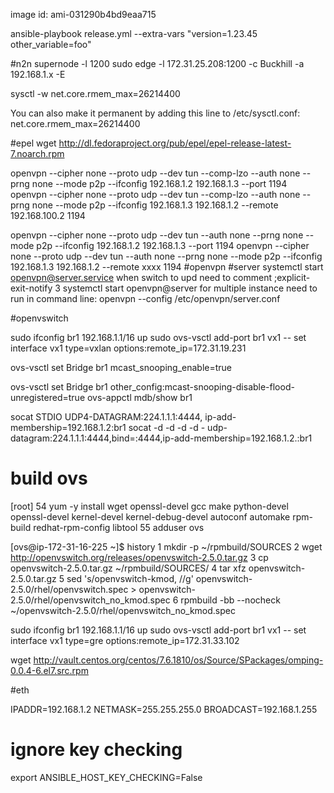 image id: ami-031290b4bd9eaa715

ansible-playbook release.yml --extra-vars "version=1.23.45 other_variable=foo"

#n2n
supernode -l 1200
sudo edge -l 172.31.25.208:1200 -c Buckhill -a 192.168.1.x -E

sysctl -w net.core.rmem_max=26214400

You can also make it permanent by adding this line to /etc/sysctl.conf:
net.core.rmem_max=26214400

#epel
wget http://dl.fedoraproject.org/pub/epel/epel-release-latest-7.noarch.rpm

openvpn --cipher none --proto udp --dev tun --comp-lzo --auth none --prng none --mode p2p --ifconfig 192.168.1.2 192.168.1.3 --port 1194
openvpn --cipher none --proto udp --dev tun --comp-lzo --auth none --prng none --mode p2p --ifconfig 192.168.1.3 192.168.1.2 --remote 192.168.100.2 1194

openvpn --cipher none --proto udp --dev tun --auth none --prng none --mode p2p --ifconfig 192.168.1.2 192.168.1.3 --port 1194
openvpn --cipher none --proto udp --dev tun --auth none --prng none --mode p2p --ifconfig 192.168.1.3 192.168.1.2 --remote xxxx 1194
#openvpn
#server systemctl start openvpn@server.service
when switch to upd need to comment ;explicit-exit-notify 3
systemctl start openvpn@server
for multiple instance need to run in command line:
openvpn --config /etc/openvpn/server.conf

#openvswitch

sudo ifconfig br1 192.168.1.1/16 up
sudo ovs-vsctl add-port br1 vx1 -- set interface vx1 type=vxlan options:remote_ip=172.31.19.231

ovs-vsctl set Bridge br1 mcast_snooping_enable=true

ovs-vsctl set Bridge br1 other_config:mcast-snooping-disable-flood-unregistered=true
ovs-appctl mdb/show br1

socat STDIO UDP4-DATAGRAM:224.1.1.1:4444, ip-add-membership=192.168.1.2:br1
socat -d -d -d -d - udp-datagram:224.1.1.1:4444,bind=:4444,ip-add-membership=192.168.1.2.:br1

# build ovs

[root]
54 yum -y install wget openssl-devel gcc make python-devel openssl-devel kernel-devel kernel-debug-devel autoconf automake rpm-build redhat-rpm-config libtool
55 adduser ovs

[ovs@ip-172-31-16-225 ~]\$ history
1 mkdir -p ~/rpmbuild/SOURCES
2 wget http://openvswitch.org/releases/openvswitch-2.5.0.tar.gz
3 cp openvswitch-2.5.0.tar.gz ~/rpmbuild/SOURCES/
4 tar xfz openvswitch-2.5.0.tar.gz
5 sed 's/openvswitch-kmod, //g' openvswitch-2.5.0/rhel/openvswitch.spec > openvswitch-2.5.0/rhel/openvswitch_no_kmod.spec
6 rpmbuild -bb --nocheck ~/openvswitch-2.5.0/rhel/openvswitch_no_kmod.spec

sudo ifconfig br1 192.168.1.1/16 up
sudo ovs-vsctl add-port br1 vx1 -- set interface vx1 type=gre options:remote_ip=172.31.33.102

wget http://vault.centos.org/centos/7.6.1810/os/Source/SPackages/omping-0.0.4-6.el7.src.rpm

#eth

IPADDR=192.168.1.2
NETMASK=255.255.255.0
BROADCAST=192.168.1.255

# ignore key checking

export ANSIBLE_HOST_KEY_CHECKING=False

